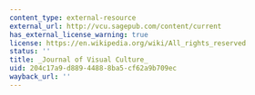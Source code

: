 ```yaml
---
content_type: external-resource
external_url: http://vcu.sagepub.com/content/current
has_external_license_warning: true
license: https://en.wikipedia.org/wiki/All_rights_reserved
status: ''
title: _Journal of Visual Culture_
uid: 204c17a9-d889-4488-8ba5-cf62a9b709ec
wayback_url: ''
---
```

